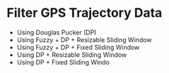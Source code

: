 # Filter GPS Trajectory Data

- Using Douglas Pucker (DP)
- Using Fuzzy + DP + Resizable Sliding Window 
- Using Fuzzy + DP + Fixed Sliding Window
- Using DP + Resizable Sliding Window 
- Using DP + Fixed Sliding Windo 
